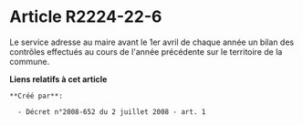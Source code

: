 # Article R2224-22-6

Le service adresse au maire avant le 1er avril de chaque année un bilan des contrôles effectués au cours de l'année
précédente sur le territoire de la commune.

**Liens relatifs à cet article**

	**Créé par**:

	  - Décret n°2008-652 du 2 juillet 2008 - art. 1
